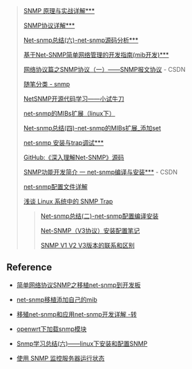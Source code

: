 > [SNMP 原理与实战详解***](http://blog.51cto.com/freeloda/1306743)
>
> [SNMP协议详解***](https://blog.csdn.net/shanzhizi/article/details/11606767)
>
> [Net-snmp总结(六)-net-snmp源码分析***](https://blog.csdn.net/JIANGXIN04211/article/details/78478581)
>
> [基于Net-SNMP简单网络管理的开发指南(mib开发)***](http://chichangjing.github.io/2016/02/03/net-snmp-develop.html)
>
> [网络协议篇之SNMP协议（一）——SNMP报文协议](https://blog.csdn.net/zqixiao_09/article/details/77126897) - CSDN
>
> [随笔分类 - snmp](https://www.cnblogs.com/oloroso/category/703615.html)
>
> [NetSNMP开源代码学习——小试牛刀](https://www.cnblogs.com/myblesh/p/6477437.html)
>
> [net-snmp的MIBs扩展（linux下）](https://www.cnblogs.com/oloroso/p/4599501.html)
>
> [Net-snmp总结(四)-net-snmp的MIBs扩展_添加set](https://blog.csdn.net/JIANGXIN04211/article/details/78477890)
>
> [net-snmp 安装与trap调试***](https://blog.csdn.net/backkom_jiu/article/details/79474484)
>
> [GitHub:《深入理解Net-SNMP》源码](https://github.com/chansonZ/Understanding-the-Net-SNMP)
>
> [SNMP功能开发简介 一 net-snmp编译与安装***](https://blog.csdn.net/fuyuande/article/details/82720909) - CSDN
>
> [net-snmp配置文件详解](http://www.cnblogs.com/oloroso/p/4844907.html)
>
> [浅谈 Linux 系统中的 SNMP Trap](https://www.ibm.com/developerworks/cn/linux/l-cn-snmp/index.html)
>
> > [Net-snmp总结(二)-net-snmp配置编译安装](https://blog.csdn.net/JIANGXIN04211/article/details/78444821)
> >
> > [Net-SNMP（V3协议）安装配置笔记](https://blog.csdn.net/wangcg123/article/details/54945521)
> >
> > [SNMP V1 V2 V3版本的联系和区别](https://blog.csdn.net/DaveBobo/article/details/53409470)







## Reference

- [简单网络协议SNMP之移植net-snmp到开发板](https://blog.csdn.net/qivan/article/details/7268192)

- [net-snmp移植添加自己的mib](http://www.voidcn.com/article/p-acydgsbm-bdh.html)

- [移殖net-snmp和应用net-snmp开发详解 -转](http://fp-moon.iteye.com/blog/1555654)

- [openwrt下加载snmp模块](https://www.cnblogs.com/rohens-hbg/p/4778804.html)

- [Snmp学习总结(六)——linux下安装和配置SNMP](https://www.cnblogs.com/xdp-gacl/p/4016524.html)

- [使用 SNMP 监控服务器运行状态](https://zzz.buzz/zh/2016/04/11/monitoring-servers-with-snmp/)

